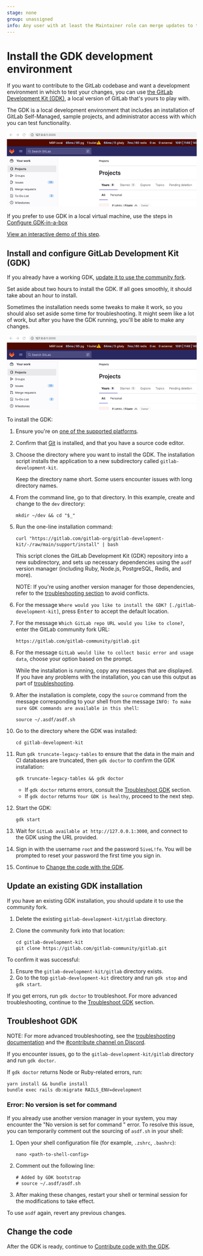 ```yaml
---
stage: none
group: unassigned
info: Any user with at least the Maintainer role can merge updates to this content. For details, see https://docs.gitlab.com/ee/development/development_processes.html#development-guidelines-review.
---
```


# Install the GDK development environment

If you want to contribute to the GitLab codebase and want a development environment in which to test
your changes, you can use [the GitLab Development Kit (GDK)](https://gitlab.com/gitlab-org/gitlab-development-kit),
a local version of GitLab that's yours to play with.

The GDK is a local development environment that includes an installation of GitLab Self-Managed,
sample projects, and administrator access with which you can test functionality.

![Home page of GitLab running in local development environment on port 3000](../img/gdk_home_v15_11.png)

If you prefer to use GDK in a local virtual machine, use the steps in [Configure GDK-in-a-box](configure-dev-env-gdk-in-a-box.md)

[View an interactive demo of this step](https://gitlab.navattic.com/xtk20s8x).

## Install and configure GitLab Development Kit (GDK)

If you already have a working GDK,
[update it to use the community fork](#update-an-existing-gdk-installation).

Set aside about two hours to install the GDK. If all goes smoothly, it
should take about an hour to install.

Sometimes the installation needs some tweaks to make it work, so you should
also set aside some time for troubleshooting.
It might seem like a lot of work, but after you have the GDK running,
you'll be able to make any changes.

![Home page of GitLab running in local development environment on port 3000](../img/gdk_home_v15_11.png)

To install the GDK:

1. Ensure you're on
   [one of the supported platforms](https://gitlab.com/gitlab-org/gitlab-development-kit/-/tree/main/#supported-platforms).
1. Confirm that [Git](../../../topics/git/how_to_install_git/index.md) is installed,
   and that you have a source code editor.
1. Choose the directory where you want to install the GDK.
   The installation script installs the application to a new subdirectory called `gitlab-development-kit`.

   Keep the directory name short. Some users encounter issues with long directory names.

1. From the command line, go to that directory.
   In this example, create and change to the `dev` directory:

   ```shell
   mkdir ~/dev && cd "$_"
   ```

1. Run the one-line installation command:

   ```shell
   curl "https://gitlab.com/gitlab-org/gitlab-development-kit/-/raw/main/support/install" | bash
   ```

   This script clones the GitLab Development Kit (GDK) repository into a new subdirectory, and sets up necessary dependencies using the `asdf` version manager (including Ruby, Node.js, PostgreSQL, Redis, and more).

   NOTE:
   If you're using another version manager for those dependencies, refer to the [troubleshooting section](#error-no-version-is-set-for-command) to avoid conflicts.

1. For the message `Where would you like to install the GDK? [./gitlab-development-kit]`,
   press <kbd>Enter</kbd> to accept the default location.
1. For the message `Which GitLab repo URL would you like to clone?`, enter the GitLab community fork URL:

   ```shell
   https://gitlab.com/gitlab-community/gitlab.git
   ```

1. For the message `GitLab would like to collect basic error and usage data`,
   choose your option based on the prompt.

   While the installation is running, copy any messages that are displayed.
   If you have any problems with the installation, you can use this output as
   part of [troubleshooting](#troubleshoot-gdk).

1. After the installation is complete,
   copy the `source` command from the message corresponding to your shell
   from the message `INFO: To make sure GDK commands are available in this shell`:

   ```shell
   source ~/.asdf/asdf.sh
   ```

1. Go to the directory where the GDK was installed:

   ```shell
   cd gitlab-development-kit
   ```

1. Run `gdk truncate-legacy-tables` to ensure that the data in the main and CI databases are truncated,
   then `gdk doctor` to confirm the GDK installation:

   ```shell
   gdk truncate-legacy-tables && gdk doctor
   ```

   - If `gdk doctor` returns errors, consult the [Troubleshoot GDK](#troubleshoot-gdk) section.
   - If `gdk doctor` returns `Your GDK is healthy`, proceed to the next step.

1. Start the GDK:

   ```shell
   gdk start
   ```

1. Wait for `GitLab available at http://127.0.0.1:3000`,
   and connect to the GDK using the URL provided.

1. Sign in with the username `root` and the password `5iveL!fe`. You will be prompted
   to reset your password the first time you sign in.

1. Continue to [Change the code with the GDK](contribute-gdk.md).

## Update an existing GDK installation

If you have an existing GDK installation, you should update it to use the community fork.

1. Delete the existing `gitlab-development-kit/gitlab` directory.
1. Clone the community fork into that location:

   ```shell
   cd gitlab-development-kit
   git clone https://gitlab.com/gitlab-community/gitlab.git
   ```

To confirm it was successful:

1. Ensure the `gitlab-development-kit/gitlab` directory exists.
1. Go to the top `gitlab-development-kit` directory and run `gdk stop` and `gdk start`.

If you get errors, run `gdk doctor` to troubleshoot.
For more advanced troubleshooting, continue to the [Troubleshoot GDK](#troubleshoot-gdk) section.

## Troubleshoot GDK

NOTE:
For more advanced troubleshooting, see
the [troubleshooting documentation](https://gitlab.com/gitlab-org/gitlab-development-kit/-/tree/main/doc/troubleshooting)
and the [#contribute channel on Discord](https://discord.com/channels/778180511088640070/997442331202564176).

If you encounter issues, go to the `gitlab-development-kit/gitlab`
directory and run `gdk doctor`.

If `gdk doctor` returns Node or Ruby-related errors, run:

```shell
yarn install && bundle install
bundle exec rails db:migrate RAILS_ENV=development
```

### Error: No version is set for command

If you already use another version manager in your system, you may encounter the "No version is set for command <command>" error.
To resolve this issue, you can temporarily comment out the sourcing of `asdf.sh` in your shell:

1. Open your shell configuration file (for example, `.zshrc`, `.bashrc`):

   ```shell
   nano <path-to-shell-config>
   ```

1. Comment out the following line:

   ```shell
   # Added by GDK bootstrap
   # source ~/.asdf/asdf.sh
   ```

1. After making these changes, restart your shell or terminal session for the modifications to take effect.

To use `asdf` again, revert any previous changes.

## Change the code

After the GDK is ready, continue to [Contribute code with the GDK](contribute-gdk.md).
